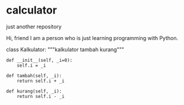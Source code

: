 # calculator
just another repository

Hi, friend
I am a person who is just learning programming with Python.

class Kalkulator:
    """kalkulator tambah kurang"""
 
    def __init__(self, _i=0):
        self.i = _i
 
    def tambah(self, _i):
        return self.i + _i
 
    def kurang(self, _i):
        return self.i - _i
